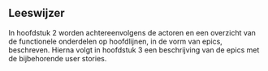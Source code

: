 ## Leeswijzer

In hoofdstuk 2 worden achtereenvolgens de actoren en een overzicht van de functionele onderdelen op hoofdlijnen, in de vorm van epics, beschreven. Hierna volgt in hoofdstuk 3 een beschrijving van de epics met de bijbehorende user stories.
